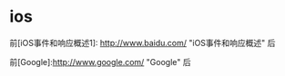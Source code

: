 # ios


前[iOS事件和响应概述1]: http://www.baidu.com/ "iOS事件和响应概述" 后

前[Google]:http://www.google.com/ "Google" 后
